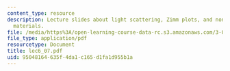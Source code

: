 ```yaml
---
content_type: resource
description: Lecture slides about light scattering, Zimm plots, and noncrystalline
  materials.
file: /media/https%3A/open-learning-course-data-rc.s3.amazonaws.com/3-063-polymer-physics-spring-2007/95048164635f4da1c165d1fa1d955b1a_lec6_07.pdf
file_type: application/pdf
resourcetype: Document
title: lec6_07.pdf
uid: 95048164-635f-4da1-c165-d1fa1d955b1a
---
```

